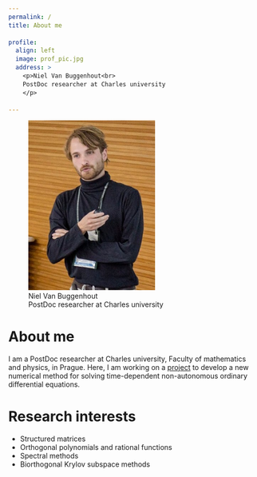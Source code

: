 ```yaml
---
permalink: /
title: About me

profile:
  align: left
  image: prof_pic.jpg
  address: >
    <p>Niel Van Buggenhout<br>
    PostDoc researcher at Charles university
    </p>
    
---
```

<div>
<figure class="figure">
<img src="assets/img/prof_pic.jpg"
     alt="profile picture"
     style="width: 60%; height: auto;"/>
  <figcaption class="figcaption">Niel Van Buggenhout<br>
    PostDoc researcher at Charles university </figcaption>
</figure> 
</div>

# About me #

I am a PostDoc researcher at Charles university, Faculty of mathematics and physics, in Prague. 
Here, I am working on a <a href="https://www.starlanczos.cz/the-project">project</a> to develop a new numerical method for solving time-dependent non-autonomous ordinary differential equations.


# Research interests #

* Structured matrices
* Orthogonal polynomials and rational functions
* Spectral methods
* Biorthogonal Krylov subspace methods

